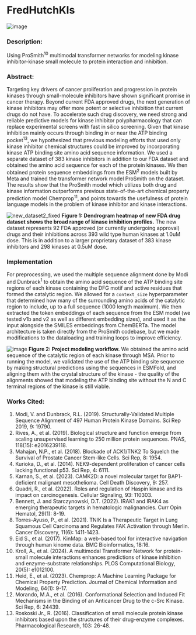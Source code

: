 # FredHutchKIs
![image](https://github.com/user-attachments/assets/8f0c4a10-49ca-4518-8ad1-b1c31d7e0793)

### Description: 
Using ProSmith<sup>10</sup> multimodal transformer networks for modeling kinase inhibitor-kinase small molecule to protein interaction and inhibition.

### Abstract:
Targeting key drivers of cancer proliferation and progression in protein kinases through small-molecule inhibitors have shown significant promise in cancer therapy. Beyond current FDA approved drugs, the next generation of kinase inhibitors may offer more potent or selective inhibition that current drugs do not have. To accelerate such drug discovery, we need strong and reliable predictive models for kinase inhibitor polypharmacology that can replace experimental screens with fast in silico screening. Given that kinase inhibition mainly occurs through binding in or near the ATP binding pocket<sup>13</sup>, we hypothesized that previous modeling efforts that used only kinase inhibitor chemical structures could be improved by incorporating kinase ATP binding site amino acid sequence information. We used a separate dataset of 383 kinase inhibitors in addition to our FDA dataset and obtained the amino acid sequence for each of the protein kinases. We then obtained protein sequence embeddings from the ESM<sup>2</sup> models built by Meta and trained the transformer network model ProSmith on the dataset. The results show that the ProSmith model which utilizes both drug and kinase information outperforms previous state-of-the-art chemical property prediction model Chemprop<sup>11</sup>, and points towards the usefulness of protein language models in the problem of kinase inhibitor and kinase interactions.

![new_dataset2_fixed](https://github.com/user-attachments/assets/bff06d25-89e0-4a09-9e70-cc347598ff85)
**Figure 1: Dendrogram heatmap of new FDA drug dataset shows the broad range of kinase inhibition profiles.** The new dataset represents 92 FDA approved (or currently undergoing approval) drugs and their inhibitions across 393 wild type human kinases at 1.0uM dose. This is in addition to a larger proprietary dataset of 383 kinase inhibitors and 298 kinases at 0.5uM dose.

### Implementation
For preprocessing, we used the multiple sequence alignment done by Modi and Dunbrack<sup>1</sup> to obtain the amino acid sequence of the ATP binding site regions of each kinase containing the DFG motif and active residues that formed the catalytic region. We allowed for a `context_size` hyperparameter that determined how many of the surrounding amino acids of the catalytic region to include, up to a full sequence (1000 length maximum). We then extracted the token embeddings of each sequence from the ESM model (we tested v1b and v2 as well as different embedding sizes), and used it as the input alongside the SMILES embeddings from ChemBERTa. The model architecture is taken directly from the ProSmith codebase, but we made modifications to the dataloading and training loops to improve efficiency.

![image](https://github.com/user-attachments/assets/0811e5e3-aac5-436b-a1bf-3913c0d48318)
**Figure 2: Project modeling workflow.** We obtained the amino acid sequence of the catalytic region of each kinase through MSA. Prior to running the model, we validated the use of the ATP binding site sequence by making structural predictions using the sequences in ESMFold, and aligning them with the crystal structure of the kinase - the quality of the alignments showed that modeling the ATP binding site without the N and C terminal regions of the kinase is still viable.

### Works Cited:
1. Modi, V. and Dunbrack, R.L. (2019). Structurally-Validated Multiple Sequence Alignment of 497 Human Protein Kinase Domains. Sci Rep 2019, 9: 19790.
2. Rives, A., et al. (2019). Biological structure and function emerge from scaling unsupervised learning to 250 million protein sequences. PNAS, 118(15):  e2016239118.
3. Mahajan, N.P., et al. (2018). Blockade of ACK1/TNK2 To Squelch the Survival of Prostate Cancer Stem-like Cells. Sci Rep, 8: 1954.
4. Kurioka, D., et al. (2014). NEK9-dependent proliferation of cancer cells lacking functional p53. Sci Rep, 4: 6111.
5. Karnan, S., et al. (2023). CAMK2D: a novel molecular target for BAP1-deficient malignant mesothelioma. Cell Death Discovery, 9: 257.
6. Quadri, R., et al. (2022). Roles and regulation of Haspin kinase and its impact on carcinogenesis. Cellular Signaling, 93: 110303.
7. Bennett, J. and Starczynowski, D.T. (2022). IRAK1 and IRAK4 as emerging therapeutic targets in hematologic malignancies. Curr Opin Hematol, 29(1): 8-19.
8. Torres-Ayuso, P., et al. (2021). TNIK Is a Therapeutic Target in Lung Squamous Cell Carcinoma and Regulates FAK Activation through Merlin. Cancer Discovery, 11(6): 1411-1423.
9. Eid S., et al. (2017). KinMap: a web-based tool for interactive navigation through human kinome data. BMC Bioinformatics, 18:16.
10. Kroll, A., et al. (2024). A multimodal Transformer Network for protein-small molecule interactions enhances predictions of kinase inhibition and enzyme-substrate relationships. PLOS Computational Biology, 20(5): e1012100.
11. Heid, E., et al. (2023). Chemprop: A Machine Learning Package for Chemical Property Prediction. Journal of Chemical Information and Modeling, 64(1): 9-17.
12. Morando, M.A., et al. (2016). Conformational Selection and Induced Fit Mechanisms in the Binding of an Anticancer Drug to the c-Src Kinase. Sci Rep, 6: 24439.
13. Roskoski Jr., R. (2016). Classification of small molecule protein kinase inhibitors based upon the structures of their drug-enzyme complexes. Pharmacological Research, 103: 26-48.
